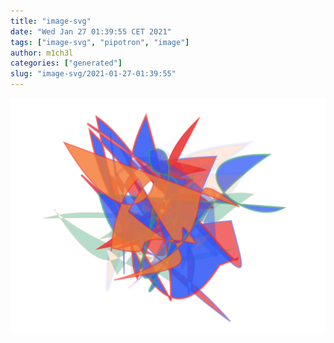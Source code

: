 ```yaml
---
title: "image-svg"
date: "Wed Jan 27 01:39:55 CET 2021"
tags: ["image-svg", "pipotron", "image"]
author: m1ch3l
categories: ["generated"]
slug: "image-svg/2021-01-27-01:39:55"
---
```


![](image.svg)
